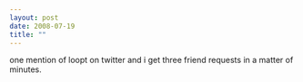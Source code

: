 ```yaml
---
layout: post
date: 2008-07-19
title: ""
---
```

one mention of loopt on twitter and i get three friend requests in a matter of minutes.